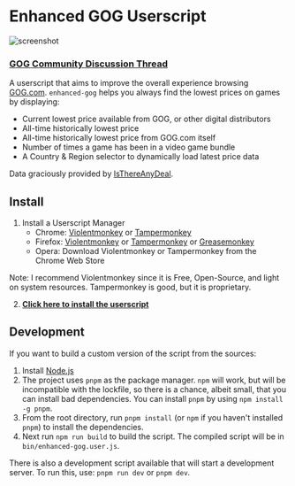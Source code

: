 # Enhanced GOG Userscript

![screenshot](https://raw.githubusercontent.com/kevinfiol/enhanced-gog/master/img/screenshot.jpg)

### [GOG Community Discussion Thread](https://www.gog.com/forum/general/enhanced_gog_userscript_adds_isthereanydeal_integration_to_game_pages)

A userscript that aims to improve the overall experience browsing [GOG.com](https://gog.com). `enhanced-gog` helps you always find the lowest prices on games by displaying:

* Current lowest price available from GOG, or other digital distributors
* All-time historically lowest price
* All-time historically lowest price from GOG.com itself
* Number of times a game has been in a video game bundle
* A Country & Region selector to dynamically load latest price data

Data graciously provided by [IsThereAnyDeal](https://isthereanydeal.com).

## Install

1. Install a Userscript Manager
    * Chrome: [Violentmonkey](https://chrome.google.com/webstore/detail/violentmonkey/jinjaccalgkegednnccohejagnlnfdag) or [Tampermonkey](https://chrome.google.com/webstore/detail/tampermonkey/dhdgffkkebhmkfjojejmpbldmpobfkfo)
    * Firefox: [Violentmonkey](https://addons.mozilla.org/en-US/firefox/addon/violentmonkey/) or [Tampermonkey](https://addons.mozilla.org/en-US/firefox/addon/tampermonkey/) or [Greasemonkey](https://addons.mozilla.org/en-US/firefox/addon/greasemonkey/)
    * Opera: Download Violentmonkey or Tampermonkey from the Chrome Web Store

Note: I recommend Violentmonkey since it is Free, Open-Source, and light on system resources. Tampermonkey is good, but it is proprietary.

2. **[Click here to install the userscript](https://raw.githubusercontent.com/kevinfiol/enhanced-gog/master/bin/enhanced-gog.user.js)**

## Development

If you want to build a custom version of the script from the sources:

1. Install [Node.js](https://nodejs.org/)
2. The project uses `pnpm` as the package manager. `npm` will work,  but will be incompatible with the lockfile, so there is a chance, albeit small, that you can install bad dependencies. You can install `pnpm` by using `npm install -g pnpm`.
3. From the root directory, run `pnpm install` (or `npm` if you haven't installed `pnpm`) to install the dependencies. 
4. Next run `npm run build` to build the script. The compiled script will be in `bin/enhanced-gog.user.js`.

There is also a development script available that will start a development server. To run this, use: `pnpm run dev` or `pnpm dev`.

